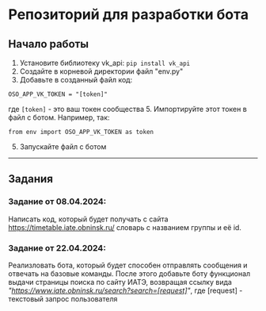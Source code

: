# Репозиторий для разработки бота

## Начало работы
1. Установите библиотеку vk_api:
`pip install vk_api`
2. Создайте в корневой директории файл "env.py"
3. Добавьте в созданный файл код:

`OSO_APP_VK_TOKEN = "[token]"`

где `[token]` - это ваш токен сообщества
5. Импортируйте этот токен в файл с ботом. Например, так:

`from env import OSO_APP_VK_TOKEN as token`

5. Запускайте файл с ботом

---
## Задания
### Задание от 08.04.2024: 
Написать код, который будет получать с сайта https://timetable.iate.obninsk.ru/ словарь с названием группы и её id. 

### Задание от 22.04.2024:
Реализловать бота, который будет способен отправлять сообщения и отвечать на базовые команды. 
После этого добавьте боту функционал выдачи страницы поиска по сайту ИАТЭ, возвращая ссылку вида _"https://www.iate.obninsk.ru/search?search=[request]"_, где \[request] - текстовый запрос пользователя

